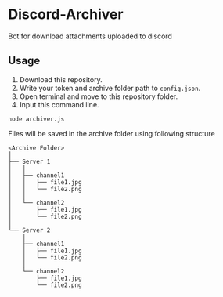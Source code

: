 # Discord-Archiver
Bot for download attachments uploaded to discord

## Usage
1. Download this repository.
2. Write your token and archive folder path to `config.json`.
3. Open terminal and move to this repository folder.
4. Input this command line.
```
node archiver.js
```

Files will be saved in the archive folder using following structure

```
<Archive Folder>
│
├── Server 1
│   │
│   ├── channel1
│   │   ├── file1.jpg
│   │   └── file2.png
│   │
│   └── channel2
│       ├── file1.jpg
│       └── file2.png
│
└── Server 2
    │
    ├── channel1
    │   ├── file1.jpg
    │   └── file2.png
    │
    └── channel2
        ├── file1.jpg
        └── file2.png
```
